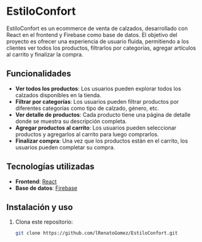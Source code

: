 # EstiloConfort

EstiloConfort es un ecommerce de venta de calzados, desarrollado con React en el frontend y Firebase como base de datos. El objetivo del proyecto es ofrecer una experiencia de usuario fluida, permitiendo a los clientes ver todos los productos, filtrarlos por categorías, agregar artículos al carrito y finalizar la compra.

## Funcionalidades

- **Ver todos los productos**: Los usuarios pueden explorar todos los calzados disponibles en la tienda.
- **Filtrar por categorías**: Los usuarios pueden filtrar productos por diferentes categorías como tipo de calzado, género, etc.
- **Ver detalle de productos**: Cada producto tiene una página de detalle donde se muestra su descripción completa.
- **Agregar productos al carrito**: Los usuarios pueden seleccionar productos y agregarlos al carrito para luego comprarlos.
- **Finalizar compra**: Una vez que los productos están en el carrito, los usuarios pueden completar su compra.

## Tecnologías utilizadas

- **Frontend**: [React](https://react.dev/learn/describing-the-ui)
- **Base de datos**: [Firebase](https://firebase.google.com/)

## Instalación y uso

1. Clona este repositorio:
   ```bash
   git clone https://github.com/lRenatoGomez/EstiloConfort.git